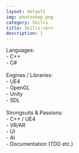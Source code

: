 ```yaml
---
layout: default
img: photoshop.png
category: Skills
title: Skills:<br>
description: |
---
```

Languages:
<br> - C++
<br> - C#
<br>
<br>Engines / Libraries:
<br> - UE4 
<br> - OpenGL 
<br> - Unity 
<br> - SDL 
<br> 
<br>Strongsuits & Passions:
<br> - C++ / UE4 
<br> - VR/AR 
<br> - UI 
<br> - AI
<br> - Documentation (TDD etc.)
